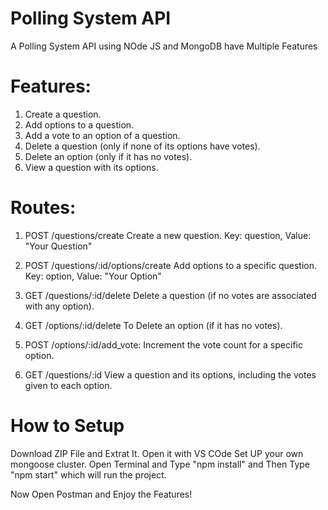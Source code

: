 # Polling System API

A Polling System API using NOde JS and MongoDB have Multiple Features

# Features:

1. Create a question.
2. Add options to a question.
3. Add a vote to an option of a question.
4. Delete a question (only if none of its options have votes).
5. Delete an option (only if it has no votes).
6. View a question with its options.


# Routes:

1. POST /questions/create  Create a new question.
Key: question,
Value: "Your Question"

2. POST /questions/:id/options/create  Add options to a specific question.
Key: option,
Value: "Your Option"

3. GET /questions/:id/delete    Delete a question (if no votes are associated with any option).

4. GET /options/:id/delete   To Delete an option (if it has no votes).

5. POST /options/:id/add_vote: Increment the vote count for a specific option.

6. GET /questions/:id   View a question and its options, including the votes given to each option.

# How to Setup
Download ZIP File and Extrat It.
Open it with VS COde
Set UP your own mongoose cluster.
Open Terminal and Type "npm install"
and Then Type "npm start" which will run the project.

Now Open Postman and Enjoy the Features!

